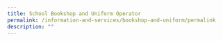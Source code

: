 ```yaml
---
title: School Bookshop and Uniform Operator
permalink: /information-and-services/bookshop-and-uniform/permalink
description: ""
---
```

